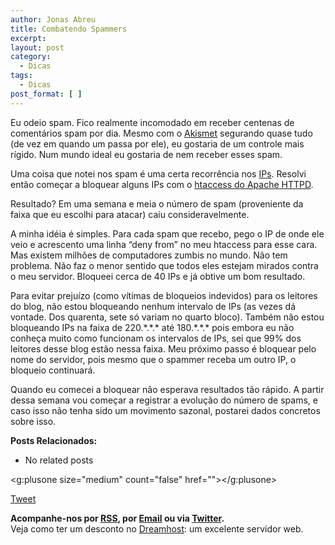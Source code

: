 ```yaml
---
author: Jonas Abreu
title: Combatendo Spammers
excerpt:
layout: post
category:
  - Dicas
tags:
  - Dicas
post_format: [ ]
---
```

Eu odeio spam. Fico realmente incomodado em receber centenas de comentários spam por dia. Mesmo com o [Akismet][1] segurando quase tudo (de vez em quando um passa por ele), eu gostaria de um controle mais rígido. Num mundo ideal eu gostaria de nem receber esses spam.

Uma coisa que notei nos spam é uma certa recorrência nos [IPs][2]. Resolvi então começar a bloquear alguns IPs com o [htaccess do Apache HTTPD][3].

Resultado? Em uma semana e meia o número de spam (proveniente da faixa que eu escolhi para atacar) caiu consideravelmente.

A minha idéia é simples. Para cada spam que recebo, pego o IP de onde ele veio e acrescento uma linha “deny from” no meu htaccess para esse cara. Mas existem milhões de computadores zumbis no mundo. Não tem problema. Não faz o menor sentido que todos eles estejam mirados contra o meu servidor. Bloqueei cerca de 40 IPs e já obtive um bom resultado.

Para evitar prejuízo (como vítimas de bloqueios indevidos) para os leitores do blog, não estou bloqueando nenhum intervalo de IPs (as vezes dá vontade. Dos quarenta, sete só variam no quarto bloco). Também não estou bloqueando IPs na faixa de 220.\*.\*.* até 180.\*.\*.* pois embora eu não conheça muito como funcionam os intervalos de IPs, sei que 99% dos leitores desse blog estão nessa faixa. Meu próximo passo é bloquear pelo nome do servidor, pois mesmo que o spammer receba um outro IP, o bloqueio continuará.

Quando eu comecei a bloquear não esperava resultados tão rápido. A partir dessa semana vou começar a registrar a evolução do número de spams, e caso isso não tenha sido um movimento sazonal, postarei dados concretos sobre isso.

**Posts Relacionados:** 
*   No related posts

<g:plusone size="medium" count="false" href=""></g:plusone> 

[Tweet][4] 





**Acompanhe-nos por [ RSS][5], por [Email][6] ou via [Twitter][7].**  
Veja como ter um desconto no [Dreamhost][8]: um excelente servidor web.

 [1]: http://akismet.com/
 [2]: http://en.wikipedia.org/wiki/IP_address
 [3]: http://httpd.apache.org/docs/1.3/howto/htaccess.html
 [4]: https://twitter.com/share
 [5]: http://feeds.feedburner.com/VidaGeek
 [6]: http://feedburner.google.com/fb/a/mailverify?uri=VidaGeek&loc=pt_BR
 [7]: http://twitter.com/blogvidageek
 [8]: http://vidageek.net/dreamhost/